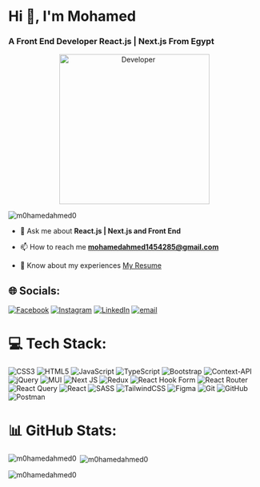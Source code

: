 <h1 align="left">Hi 👋, I'm Mohamed</h1>
<h3 align="left">A Front End Developer React.js | Next.js From Egypt</h3>

<div width="100%" align="center">
    <img width="300" src="https://i.postimg.cc/NM7FJXyx/154e4bd970fec6bf661662f24aa82493-sticker.png" alt="Developer">
</div>

<p align="left"> <img src="https://komarev.com/ghpvc/?username=m0hamedahmed0&label=Profile%20views&color=0e75b6&style=flat" alt="m0hamedahmed0" /> </p>

- 💬 Ask me about **React.js | Next.js and Front End**

- 📫 How to reach me **mohamedahmed1454285@gmail.com**

- 📄 Know about my experiences [My Resume](https://drive.google.com/file/d/1lULFGxNhLxHm7LBs9lPe5zNePXNnfqTr/view?usp=sharing)

## 🌐 Socials:
[![Facebook](https://img.shields.io/badge/Facebook-%231877F2.svg?logo=Facebook&logoColor=white)](https://facebook.com/MohamedAhmed)
[![Instagram](https://img.shields.io/badge/Instagram-%23E4405F.svg?logo=Instagram&logoColor=white)](https://instagram.com/mohamedahmed_261)
[![LinkedIn](https://img.shields.io/badge/LinkedIn-%230077B5.svg?logo=linkedin&logoColor=white)](https://linkedin.com/in/mohamed-ahmed-5aa85a2a5)
[![email](https://img.shields.io/badge/Email-D14836?logo=gmail&logoColor=white)](mailto:mohamedahmed1454285@gmail.com) 

# 💻 Tech Stack:
![CSS3](https://img.shields.io/badge/css3-%231572B6.svg?style=for-the-badge&logo=css3&logoColor=white) ![HTML5](https://img.shields.io/badge/html5-%23E34F26.svg?style=for-the-badge&logo=html5&logoColor=white) ![JavaScript](https://img.shields.io/badge/javascript-%23323330.svg?style=for-the-badge&logo=javascript&logoColor=%23F7DF1E) ![TypeScript](https://img.shields.io/badge/typescript-%23007ACC.svg?style=for-the-badge&logo=typescript&logoColor=white) ![Bootstrap](https://img.shields.io/badge/bootstrap-%238511FA.svg?style=for-the-badge&logo=bootstrap&logoColor=white) ![Context-API](https://img.shields.io/badge/Context--Api-000000?style=for-the-badge&logo=react) ![jQuery](https://img.shields.io/badge/jquery-%230769AD.svg?style=for-the-badge&logo=jquery&logoColor=white) ![MUI](https://img.shields.io/badge/MUI-%230081CB.svg?style=for-the-badge&logo=mui&logoColor=white) ![Next JS](https://img.shields.io/badge/Next-black?style=for-the-badge&logo=next.js&logoColor=white) ![Redux](https://img.shields.io/badge/redux-%23593d88.svg?style=for-the-badge&logo=redux&logoColor=white) ![React Hook Form](https://img.shields.io/badge/React%20Hook%20Form-%23EC5990.svg?style=for-the-badge&logo=reacthookform&logoColor=white) ![React Router](https://img.shields.io/badge/React_Router-CA4245?style=for-the-badge&logo=react-router&logoColor=white) ![React Query](https://img.shields.io/badge/-React%20Query-FF4154?style=for-the-badge&logo=react%20query&logoColor=white) ![React](https://img.shields.io/badge/react-%2320232a.svg?style=for-the-badge&logo=react&logoColor=%2361DAFB) ![SASS](https://img.shields.io/badge/SASS-hotpink.svg?style=for-the-badge&logo=SASS&logoColor=white) ![TailwindCSS](https://img.shields.io/badge/tailwindcss-%2338B2AC.svg?style=for-the-badge&logo=tailwind-css&logoColor=white) ![Figma](https://img.shields.io/badge/figma-%23F24E1E.svg?style=for-the-badge&logo=figma&logoColor=white) ![Git](https://img.shields.io/badge/git-%23F05033.svg?style=for-the-badge&logo=git&logoColor=white) ![GitHub](https://img.shields.io/badge/github-%23121011.svg?style=for-the-badge&logo=github&logoColor=white) ![Postman](https://img.shields.io/badge/Postman-FF6C37?style=for-the-badge&logo=postman&logoColor=white)


# 📊 GitHub Stats:
<p><img align="left" src="https://github-readme-stats.vercel.app/api/top-langs?username=m0hamedahmed0&show_icons=true&locale=en&layout=compact" alt="m0hamedahmed0" /></p>

<p>&nbsp;<img align="center" src="https://github-readme-stats.vercel.app/api?username=m0hamedahmed0&show_icons=true&locale=en" alt="m0hamedahmed0" /></p>

<p><img align="center" src="https://github-readme-streak-stats.herokuapp.com/?user=m0hamedahmed0&" alt="m0hamedahmed0" /></p>




<!-- Proudly created with GPRM ( https://gprm.itsvg.in ) -->








<!-- Proudly created with GPRM ( https://gprm.itsvg.in ) -->
